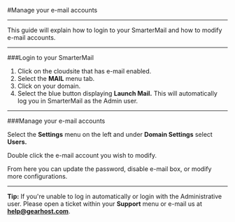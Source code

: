 #Manage your e-mail accounts

----------
This guide will explain how to login to your SmarterMail and how to modify e-mail accounts.

----------
###Login to your SmarterMail

1. Click on the cloudsite that has e-mail enabled.
1. Select the **MAIL** menu tab.
1. Click on your domain.
1. Select the blue button displaying **Launch Mail.** 
This will automatically log you in SmarterMail as the Admin user.

----------
###Manage your e-mail accounts

Select the **Settings** menu on the left and under **Domain Settings** select **Users.**

Double click the e-mail account you wish to modify.

From here you can update the password, disable e-mail box, or modify more configurations.


----------

**Tip:** If you're unable to log in automatically or login with the Administrative user. Please open a ticket within your **Support** menu or e-mail us at **help@gearhost.com**. 

